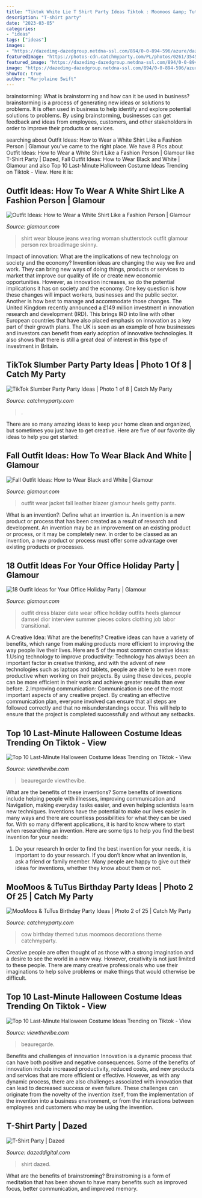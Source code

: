 ```yaml
---
title: "Tiktok White Lie T Shirt Party Ideas Tiktok : Moomoos &amp; Tutus Birthday Party Ideas"
description: "T-shirt party"
date: "2023-03-05"
categories:
- "ideas"
tags: ["ideas"]
images:
- "https://dazedimg-dazedgroup.netdna-ssl.com/894/0-0-894-596/azure/dazed-prod/250/1/251663.jpg"
featuredImage: "https://photos-cdn.catchmyparty.com/PL/photos/0261/3545/437c3d98-e619-4d49-99e1-88bd6be5e3b6.jpeg"
featured_image: "https://dazedimg-dazedgroup.netdna-ssl.com/894/0-0-894-596/azure/dazed-prod/250/1/251663.jpg"
image: "https://dazedimg-dazedgroup.netdna-ssl.com/894/0-0-894-596/azure/dazed-prod/250/1/251663.jpg"
ShowToc: true
author: "Marjolaine Swift"
---
```



brainstorming: What is brainstorming and how can it be used in business?
brainstorming is a process of generating new ideas or solutions to problems. It is often used in business to help identify and explore potential solutions to problems. By using brainstorming, businesses can get feedback and ideas from employees, customers, and other stakeholders in order to improve their products or services.

	

		
searching about Outfit Ideas: How to Wear a White Shirt Like a Fashion Person | Glamour you've came to the right place. We have 8 Pics about Outfit Ideas: How to Wear a White Shirt Like a Fashion Person | Glamour like T-Shirt Party | Dazed, Fall Outfit Ideas: How to Wear Black and White | Glamour and also Top 10 Last-Minute Halloween Costume Ideas Trending on Tiktok - View. Here it is:
		
    
## Outfit Ideas: How To Wear A White Shirt Like A Fashion Person | Glamour

<img loading=lazy src="https://media.glamour.com/photos/5c993ac84425a55b04c1d972/master/w_1600%2Cc_limit/shutterstock_10067366f.jpg" onerror="this.onerror=null;this.src='https://tse3.mm.bing.net/th?id=OIP.MsdM7rXR3lT8sZ6jj8WIwwHaL6&amp;pid=15.1';" alt="Outfit Ideas: How to Wear a White Shirt Like a Fashion Person | Glamour">

_Source: glamour.com_

>shirt wear blouse jeans wearing woman shutterstock outfit glamour person rex broadimage skinny. 

	

Impact of innovation: What are the implications of new technology on society and the economy?
Invention ideas are changing the way we live and work. They can bring new ways of doing things, products or services to market that improve our quality of life or create new economic opportunities. However, as innovation increases, so do the potential implications it has on society and the economy. One key question is how these changes will impact workers, businesses and the public sector. Another is how best to manage and accommodate those changes.
The United Kingdom recently announced a £149 million investment in innovation research and development (IRD). This brings IRD into line with other European countries that have also placed emphasis on innovation as a key part of their growth plans. The UK is seen as an example of how businesses and investors can benefit from early adoption of innovative technologies. It also shows that there is still a great deal of interest in this type of investment in Britain.

    
## TikTok Slumber Party Party Ideas | Photo 1 Of 8 | Catch My Party

<img loading=lazy src="https://photos-cdn.catchmyparty.com/PL/photos/0261/3545/437c3d98-e619-4d49-99e1-88bd6be5e3b6.jpeg" onerror="this.onerror=null;this.src='https://tse4.mm.bing.net/th?id=OIP.6ex7_hVLGmNzhWp0zujbPwHaJ4&amp;pid=15.1';" alt="TikTok Slumber Party Party Ideas | Photo 1 of 8 | Catch My Party">

_Source: catchmyparty.com_

>. 

	

There are so many amazing ideas to keep your home clean and organized, but sometimes you just have to get creative. Here are five of our favorite diy ideas to help you get started: 

    
## Fall Outfit Ideas: How To Wear Black And White | Glamour

<img loading=lazy src="https://media.glamour.com/photos/56963f8593ef4b09520fe713/master/w_400%2Cc_limit/slideshow-black-white-44-black-white-GettyImages-471672350-main.jpg" onerror="this.onerror=null;this.src='https://tse4.mm.bing.net/th?id=OIP.FUBiZxH1DUWaPR5XVpeqbAAAAA&amp;pid=15.1';" alt="Fall Outfit Ideas: How to Wear Black and White | Glamour">

_Source: glamour.com_

>outfit wear jacket fall leather blazer glamour heels getty pants. 

	

What is an invention?: Define what an invention is.
An invention is a new product or process that has been created as a result of research and development. An invention may be an improvement on an existing product or process, or it may be completely new. In order to be classed as an invention, a new product or process must offer some advantage over existing products or processes.

    
## 18 Outfit Ideas For Your Office Holiday Party | Glamour

<img loading=lazy src="https://media.glamour.com/photos/5695d81816d0dc3747ee4843/master/w_1024%2Cc_limit/fashion-2015-12-office-holiday-party-outfit-idea-white-dress-blazer-damsel-dior-main.jpg" onerror="this.onerror=null;this.src='https://tse1.mm.bing.net/th?id=OIP.0Uzjas472nD3761mT1GxhQHaLH&amp;pid=15.1';" alt="18 Outfit Ideas for Your Office Holiday Party | Glamour">

_Source: glamour.com_

>outfit dress blazer date wear office holiday outfits heels glamour damsel dior interview summer pieces colors clothing job labor transitional. 

	

A Creative Idea: What are the benefits?
Creative ideas can have a variety of benefits, which range from making products more efficient to improving the way people live their lives. Here are 5 of the most common creative ideas: 
1.Using technology to improve productivity: Technology has always been an important factor in creative thinking, and with the advent of new technologies such as laptops and tablets, people are able to be even more productive when working on their projects. By using these devices, people can be more efficient in their work and achieve greater results than ever before. 
 2.Improving communication: Communication is one of the most important aspects of any creative project. By creating an effective communication plan, everyone involved can ensure that all steps are followed correctly and that no misunderstandings occur. This will help to ensure that the project is completed successfully and without any setbacks. 
 
    
## Top 10 Last-Minute Halloween Costume Ideas Trending On Tiktok - View

<img loading=lazy src="https://viewthevibe.com/wp-content/uploads/2020/10/Screen-Shot-2020-10-28-at-1.45.01-PM-640x1078.png" onerror="this.onerror=null;this.src='https://tse3.mm.bing.net/th?id=OIP.2FPUU0EGNd9Ncri36Rr67wHaMe&amp;pid=15.1';" alt="Top 10 Last-Minute Halloween Costume Ideas Trending on Tiktok - View">

_Source: viewthevibe.com_

>beauregarde viewthevibe. 

	

What are the benefits of these inventions?
Some benefits of inventions include helping people with illnesses, improving communication and Navigation, making everyday tasks easier, and even helping scientists learn new techniques. Inventions have the potential to make our lives easier in many ways and there are countless possibilities for what they can be used for. With so many different applications, it is hard to know where to start when researching an invention. Here are some tips to help you find the best invention for your needs:
1) Do your research
In order to find the best invention for your needs, it is important to do your research. If you don’t know what an invention is, ask a friend or family member. Many people are happy to give out their ideas for inventions, whether they know about them or not.

    
## MooMoos &amp; TuTus Birthday Party Ideas | Photo 2 Of 25 | Catch My Party

<img loading=lazy src="https://photos-cdn.catchmyparty.com/PL/photos/0203/0549/img_0248_0079-2833690009-o.jpg" onerror="this.onerror=null;this.src='https://tse3.mm.bing.net/th?id=OIP.bJjqrFcwhQhEc0mKzTsKZgHaLG&amp;pid=15.1';" alt="MooMoos &amp; TuTus Birthday Party Ideas | Photo 2 of 25 | Catch My Party">

_Source: catchmyparty.com_

>cow birthday themed tutus moomoos decorations theme catchmyparty. 

	

Creative people are often thought of as those with a strong imagination and a desire to see the world in a new way. However, creativity is not just limited to these people. There are many creative professionals who use their imaginations to help solve problems or make things that would otherwise be difficult.

    
## Top 10 Last-Minute Halloween Costume Ideas Trending On Tiktok - View

<img loading=lazy src="https://viewthevibe.com/wp-content/uploads/2020/10/Screen-Shot-2020-10-28-at-1.45.01-PM.png" onerror="this.onerror=null;this.src='https://tse2.mm.bing.net/th?id=OIP.2TvEdNAkIakaDxNZAFeCzAHaMe&amp;pid=15.1';" alt="Top 10 Last-Minute Halloween Costume Ideas Trending on Tiktok - View">

_Source: viewthevibe.com_

>beauregarde. 

	

Benefits and challenges of innovation
Innovation is a dynamic process that can have both positive and negative consequences. Some of the benefits of innovation include increased productivity, reduced costs, and new products and services that are more efficient or effective. However, as with any dynamic process, there are also challenges associated with innovation that can lead to decreased success or even failure. These challenges can originate from the novelty of the invention itself, from the implementation of the invention into a business environment, or from the interactions between employees and customers who may be using the invention.

    
## T-Shirt Party | Dazed

<img loading=lazy src="https://dazedimg-dazedgroup.netdna-ssl.com/894/0-0-894-596/azure/dazed-prod/250/1/251663.jpg" onerror="this.onerror=null;this.src='https://tse1.mm.bing.net/th?id=OIP.H-L_10L7547Wj_Ne2bdX-gHaE8&amp;pid=15.1';" alt="T-Shirt Party | Dazed">

_Source: dazeddigital.com_

>shirt dazed. 

	

What are the benefits of brainstroming?
Brainstroming is a form of meditation that has been shown to have many benefits such as improved focus, better communication, and improved memory.

